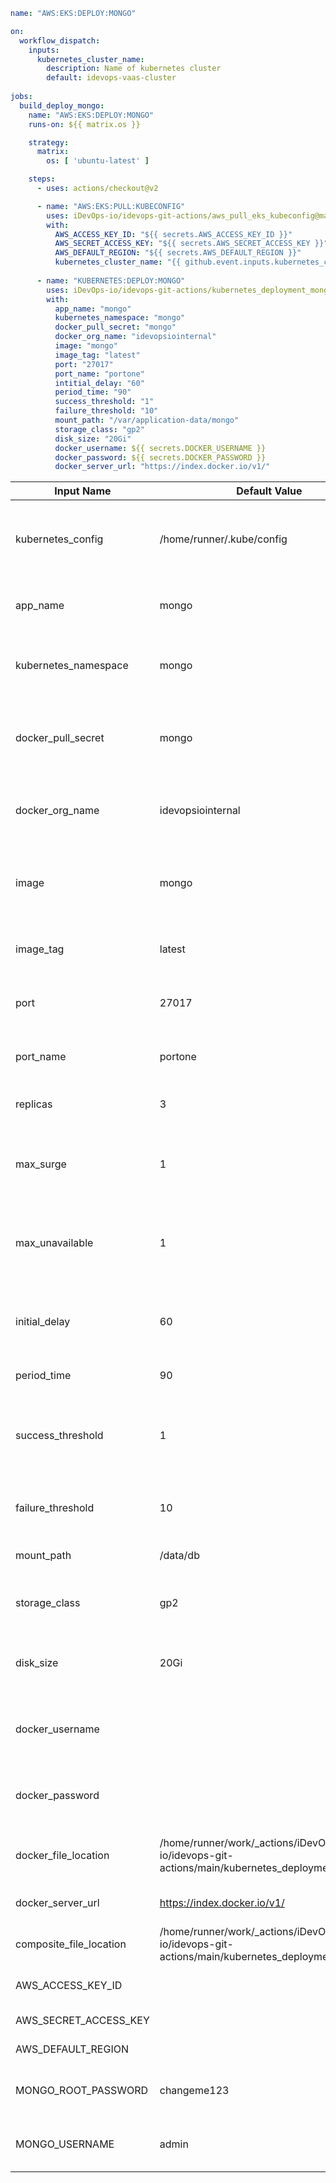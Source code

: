 ```yaml
name: "AWS:EKS:DEPLOY:MONGO"

on:
  workflow_dispatch:
    inputs:
      kubernetes_cluster_name:
        description: Name of kubernetes cluster
        default: idevops-vaas-cluster
            
jobs:
  build_deploy_mongo:
    name: "AWS:EKS:DEPLOY:MONGO"
    runs-on: ${{ matrix.os }}

    strategy:
      matrix:
        os: [ 'ubuntu-latest' ]

    steps:
      - uses: actions/checkout@v2

      - name: "AWS:EKS:PULL:KUBECONFIG"
        uses: iDevOps-io/idevops-git-actions/aws_pull_eks_kubeconfig@main
        with:
          AWS_ACCESS_KEY_ID: "${{ secrets.AWS_ACCESS_KEY_ID }}"
          AWS_SECRET_ACCESS_KEY: "${{ secrets.AWS_SECRET_ACCESS_KEY }}"
          AWS_DEFAULT_REGION: "${{ secrets.AWS_DEFAULT_REGION }}"
          kubernetes_cluster_name: "{{ github.event.inputs.kubernetes_cluster_name }}"
          
      - name: "KUBERNETES:DEPLOY:MONGO"
        uses: iDevOps-io/idevops-git-actions/kubernetes_deployment_mongo@main
        with:
          app_name: "mongo"
          kubernetes_namespace: "mongo"
          docker_pull_secret: "mongo"
          docker_org_name: "idevopsiointernal"
          image: "mongo"
          image_tag: "latest"
          port: "27017"
          port_name: "portone"
          intitial_delay: "60"
          period_time: "90"
          success_threshold: "1"
          failure_threshold: "10"
          mount_path: "/var/application-data/mongo"
          storage_class: "gp2"
          disk_size: "20Gi"
          docker_username: ${{ secrets.DOCKER_USERNAME }}
          docker_password: ${{ secrets.DOCKER_PASSWORD }}
          docker_server_url: "https://index.docker.io/v1/"

```

| Input Name   |      Default Value      |  Description |
|--------------|-------------------------|--------------|
|kubernetes_config| /home/runner/.kube/config |Location of the kubeconfig you want to use to deploy to kubernetes. |
|app_name | mongo | What you want to name your mongo deployment. |
|kubernetes_namespace | mongo | The namespace in k8s you want to deployment. |
|docker_pull_secret | mongo | The name of the docker pull secret you with to use to pull your image. |
|docker_org_name | idevopsiointernal | The org you will be pushing to and pulling from. |
|image | mongo | The image name you want to build and push the docker image for mongo to. |
|image_tag | latest | The image tag you wish to tag the docker image as. |
|port | 27017 | The port the container and service will be running on. |
|port_name | portone | The port the container and service will be running on. |
|replicas | 3 | The desired number of replicas. |
|max_surge| 1 | The amount of pods above the desired number of pods during an update. |
|max_unavailable | 1 | The number of pods that can be unavailable during the update process. |
|initial_delay | 60 | Time delay before liveness and readiness probes are activated. |
|period_time | 90 | Time to intiate the probe. |
|success_threshold | 1 | Minimum number of successful probes to be a success after having failed initially. |
|failure_threshold | 10 | Number of probes if the preceding probe fails. |
|mount_path | /data/db |The persistent volume mount path. |
|storage_class | gp2 | The default storage class for mongo deployment. |
|disk_size | 20Gi |The size of the persistent volume you wish to provision. |
|docker_username |  | The docker username to use for dockerhub authentication. |
|docker_password |  | The docker password to use for dockerhub authentication. |
|docker_file_location | /home/runner/work/_actions/iDevOps-io/idevops-git-actions/main/kubernetes_deployment_mongo/ | The docker org you will be pushing your image to. |
|docker_server_url | https://index.docker.io/v1/ | The url to push docker images to. |
|composite_file_location | /home/runner/work/_actions/iDevOps-io/idevops-git-actions/main/kubernetes_deployment_mongo: | The location where files lives. |
|AWS_ACCESS_KEY_ID |  | AWS access key identification. |
|AWS_SECRET_ACCESS_KEY |  | AWS access key. |
|AWS_DEFAULT_REGION |  | AWS access region. |
|MONGO_ROOT_PASSWORD | changeme123 | The default password for accessing root directory. |
|MONGO_USERNAME | admin | The default username for accessing root directory. |
